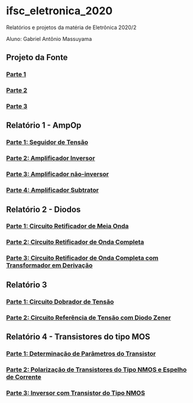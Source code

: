 # ifsc_eletronica_2020

Relatórios e projetos da matéria de Eletrônica 2020/2

Aluno: Gabriel Antônio Massuyama

## Projeto da Fonte
### [Parte 1](https://github.com/GabrielMassuy/ifsc_eletronica_2020/blob/master/Projeto%20fonte/Parte%201.md)
### [Parte 2](https://github.com/GabrielMassuy/ifsc_eletronica_2020/blob/master/Projeto%20fonte/Parte%202.md)
### [Parte 3](https://github.com/GabrielMassuy/ifsc_eletronica_2020/blob/master/Projeto%20fonte/Parte%203.md)

## Relatório 1 - AmpOp
### [Parte 1: Seguidor de Tensão](https://github.com/GabrielMassuy/ifsc_eletronica_2020/blob/master/Relat%C3%B3rio%201/parte1.md)
### [Parte 2: Amplificador Inversor](https://github.com/GabrielMassuy/ifsc_eletronica_2020/blob/master/Relat%C3%B3rio%201/parte2.md)
### [Parte 3: Amplificador não-inversor](https://github.com/GabrielMassuy/ifsc_eletronica_2020/blob/master/Relat%C3%B3rio%201/parte3.md)
### [Parte 4: Amplificador Subtrator](https://github.com/GabrielMassuy/ifsc_eletronica_2020/blob/master/Relat%C3%B3rio%201/parte4.md)

## Relatório 2 - Diodos
### [Parte 1: Circuito Retificador de Meia Onda](https://github.com/GabrielMassuy/ifsc_eletronica_2020/blob/master/Relat%C3%B3rio%202/parte1.md)
### [Parte 2: Circuito Retificador de Onda Completa](https://github.com/GabrielMassuy/ifsc_eletronica_2020/blob/master/Relat%C3%B3rio%202/parte2.md)
### [Parte 3: Circuito Retificador de Onda Completa com Transformador em Derivação](https://github.com/GabrielMassuy/ifsc_eletronica_2020/blob/master/Relat%C3%B3rio%202/parte3.md)

## Relatório 3
### [Parte 1: Circuito Dobrador de Tensão](https://github.com/GabrielMassuy/ifsc_eletronica_2020/blob/master/Relat%C3%B3rio%203/Parte%201.md)
### [Parte 2: Circuito Referência de Tensão com Diodo Zener](https://github.com/GabrielMassuy/ifsc_eletronica_2020/blob/master/Relat%C3%B3rio%203/Parte%202.md)

## Relatório 4 - Transistores do tipo MOS
### [Parte 1: Determinação de Parâmetros do Transistor](https://github.com/GabrielMassuy/ifsc_eletronica_2020/blob/master/Relat%C3%B3rio%204/Parte%201.md)
### [Parte 2: Polarização de Transistores do Tipo NMOS e Espelho de Corrente](https://github.com/GabrielMassuy/ifsc_eletronica_2020/blob/master/Relat%C3%B3rio%204/Parte%202.md)
### [Parte 3: Inversor com Transistor do Tipo NMOS](https://github.com/GabrielMassuy/ifsc_eletronica_2020/blob/master/Relat%C3%B3rio%204/Parte%203.md)
